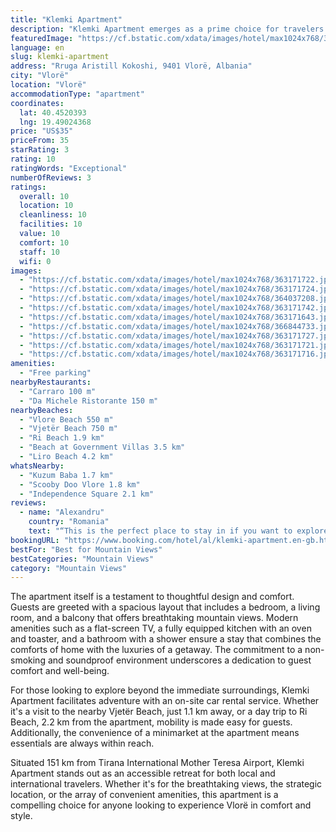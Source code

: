 ```yaml
---
title: "Klemki Apartment"
description: "Klemki Apartment emerges as a prime choice for travelers seeking comfort and convenience in the heart of Vlorë."
featuredImage: "https://cf.bstatic.com/xdata/images/hotel/max1024x768/363171722.jpg?k=4fc4c450023a1a7fae8a298940c74ea9568635fbc2eed5b821a9c6366eb65f07&o=&hp=1"
language: en
slug: klemki-apartment
address: "Rruga Aristill Kokoshi, 9401 Vlorë, Albania"
city: "Vlorë"
location: "Vlorë"
accommodationType: "apartment"
coordinates:
  lat: 40.4520393
  lng: 19.49024368
price: "US$35"
priceFrom: 35
starRating: 3
rating: 10
ratingWords: "Exceptional"
numberOfReviews: 3
ratings:
  overall: 10
  location: 10
  cleanliness: 10
  facilities: 10
  value: 10
  comfort: 10
  staff: 10
  wifi: 0
images:
  - "https://cf.bstatic.com/xdata/images/hotel/max1024x768/363171722.jpg?k=4fc4c450023a1a7fae8a298940c74ea9568635fbc2eed5b821a9c6366eb65f07&o=&hp=1"
  - "https://cf.bstatic.com/xdata/images/hotel/max1024x768/363171724.jpg?k=2303bac0bdec40d80a595598fdf79ef36abd4e1100d982e9de92b09df4f44d6d&o=&hp=1"
  - "https://cf.bstatic.com/xdata/images/hotel/max1024x768/364037208.jpg?k=67ff74fe2bf256742420d1ebaafa83ddf8406a4cb3aabf8e04a2bbab75ffa859&o=&hp=1"
  - "https://cf.bstatic.com/xdata/images/hotel/max1024x768/363171742.jpg?k=07dc8a14a670d2fa97cc5e1b31c30ec757c5611fa9e14098a3984433b7fd4f15&o=&hp=1"
  - "https://cf.bstatic.com/xdata/images/hotel/max1024x768/363171643.jpg?k=fce8209a2faf10c7ae72b3fd94c882ccafbf8a8c73158f4531eaaf4f54a33d2f&o=&hp=1"
  - "https://cf.bstatic.com/xdata/images/hotel/max1024x768/366844733.jpg?k=e5a470292552083f55dfcaf01d8df16b4499cd02b2169b2702249bd1b056b8bf&o=&hp=1"
  - "https://cf.bstatic.com/xdata/images/hotel/max1024x768/363171727.jpg?k=800509e007147087150a735b8e2000c40cdba4c9e7541bf5821f47924e23db06&o=&hp=1"
  - "https://cf.bstatic.com/xdata/images/hotel/max1024x768/363171721.jpg?k=4bd5cb327c1bf5ba6f33fe0b473df43d6e59db0cc11ce6dd0eb8c6e1a23b6b86&o=&hp=1"
  - "https://cf.bstatic.com/xdata/images/hotel/max1024x768/363171716.jpg?k=647129c6dab6956c91aaf01de8433e9a226ecc389104433f6c45b610bf3a8812&o=&hp=1"
amenities:
  - "Free parking"
nearbyRestaurants:
  - "Carraro 100 m"
  - "Da Michele Ristorante 150 m"
nearbyBeaches:
  - "Vlore Beach 550 m"
  - "Vjetër Beach 750 m"
  - "Ri Beach 1.9 km"
  - "Beach at Government Villas 3.5 km"
  - "Liro Beach 4.2 km"
whatsNearby:
  - "Kuzum Baba 1.7 km"
  - "Scooby Doo Vlore 1.8 km"
  - "Independence Square 2.1 km"
reviews:
  - name: "Alexandru"
    country: "Romania"
    text: "“This is the perfect place to stay in if you want to explore the Southern side of Albania. Very convenient location and a big plus as the owner has a reserved parking place not far from the property (parking is a big issue especially during...”"
bookingURL: "https://www.booking.com/hotel/al/klemki-apartment.en-gb.html?aid=8035640"
bestFor: "Best for Mountain Views"
bestCategories: "Mountain Views"
category: "Mountain Views"
---
```


The apartment itself is a testament to thoughtful design and comfort. Guests are greeted with a spacious layout that includes a bedroom, a living room, and a balcony that offers breathtaking mountain views. Modern amenities such as a flat-screen TV, a fully equipped kitchen with an oven and toaster, and a bathroom with a shower ensure a stay that combines the comforts of home with the luxuries of a getaway. The commitment to a non-smoking and soundproof environment underscores a dedication to guest comfort and well-being.

For those looking to explore beyond the immediate surroundings, Klemki Apartment facilitates adventure with an on-site car rental service. Whether it's a visit to the nearby Vjetër Beach, just 1.1 km away, or a day trip to Ri Beach, 2.2 km from the apartment, mobility is made easy for guests. Additionally, the convenience of a minimarket at the apartment means essentials are always within reach.

Situated 151 km from Tirana International Mother Teresa Airport, Klemki Apartment stands out as an accessible retreat for both local and international travelers. Whether it's for the breathtaking views, the strategic location, or the array of convenient amenities, this apartment is a compelling choice for anyone looking to experience Vlorë in comfort and style.